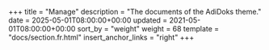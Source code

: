 +++
title = "Manage"
description = "The documents of the AdiDoks theme."
date = 2025-05-01T08:00:00+00:00
updated = 2021-05-01T08:00:00+00:00
sort_by = "weight"
weight = 68
template = "docs/section.fr.html"
insert_anchor_links = "right"
+++
